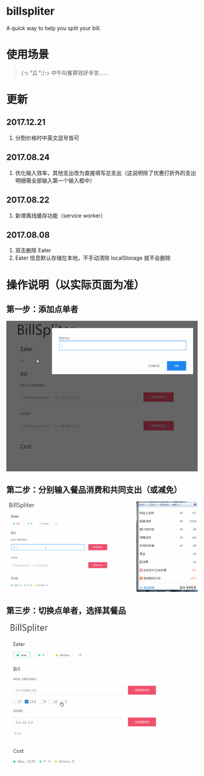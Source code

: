 # billspliter
A quick way to help you split your bill.

# 使用场景
> (っ °Д °;)っ 中午叫餐算钱好辛苦……

# 更新
## 2017.12.21    
1. 分割价格时中英文逗号皆可

## 2017.08.24    
1. 优化输入效率，其他支出改为直接填写总支出（这说明除了优惠打折外的支出明细需全部输入第一个输入框中）

## 2017.08.22    
1. 新增离线缓存功能（service worker）

## 2017.08.08    
1. 双击删除 Eater
2. Eater 信息默认存储在本地，不手动清除 localStorage 就不会删除

# 操作说明（以实际页面为准）
## 第一步：添加点单者
![step1-addEaters](/images/step1-addEaters.gif)

## 第二步：分别输入餐品消费和共同支出（或减免）
![step1-addEaters](/images/step2-inputPrices.gif)

## 第三步：切换点单者，选择其餐品
![step1-addEaters](/images/step3-outputCosts.gif)

